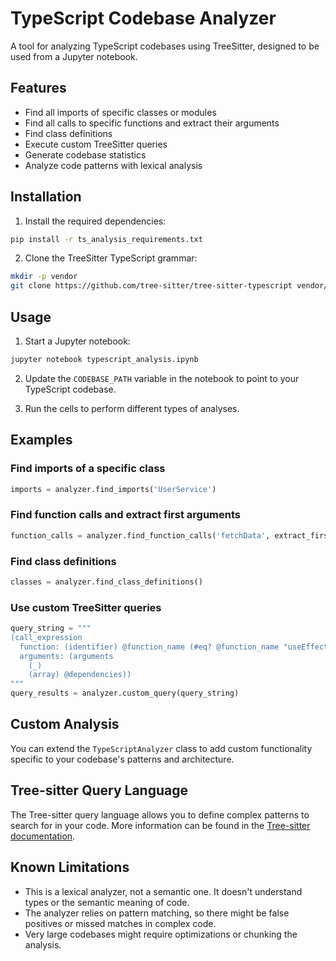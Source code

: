 # TypeScript Codebase Analyzer

A tool for analyzing TypeScript codebases using TreeSitter, designed to be used from a Jupyter notebook.

## Features

- Find all imports of specific classes or modules
- Find all calls to specific functions and extract their arguments
- Find class definitions
- Execute custom TreeSitter queries
- Generate codebase statistics
- Analyze code patterns with lexical analysis

## Installation

1. Install the required dependencies:

```bash
pip install -r ts_analysis_requirements.txt
```

2. Clone the TreeSitter TypeScript grammar:

```bash
mkdir -p vendor
git clone https://github.com/tree-sitter/tree-sitter-typescript vendor/tree-sitter-typescript
```

## Usage

1. Start a Jupyter notebook:

```bash
jupyter notebook typescript_analysis.ipynb
```

2. Update the `CODEBASE_PATH` variable in the notebook to point to your TypeScript codebase.

3. Run the cells to perform different types of analyses.

## Examples

### Find imports of a specific class

```python
imports = analyzer.find_imports('UserService')
```

### Find function calls and extract first arguments

```python
function_calls = analyzer.find_function_calls('fetchData', extract_first_arg=True)
```

### Find class definitions

```python
classes = analyzer.find_class_definitions()
```

### Use custom TreeSitter queries

```python
query_string = """
(call_expression
  function: (identifier) @function_name (#eq? @function_name "useEffect")
  arguments: (arguments
    (_)
    (array) @dependencies))
"""
query_results = analyzer.custom_query(query_string)
```

## Custom Analysis

You can extend the `TypeScriptAnalyzer` class to add custom functionality specific to your codebase's patterns and architecture.

## Tree-sitter Query Language

The Tree-sitter query language allows you to define complex patterns to search for in your code. More information can be found in the [Tree-sitter documentation](https://tree-sitter.github.io/tree-sitter/using-parsers#pattern-matching-with-queries).

## Known Limitations

- This is a lexical analyzer, not a semantic one. It doesn't understand types or the semantic meaning of code.
- The analyzer relies on pattern matching, so there might be false positives or missed matches in complex code.
- Very large codebases might require optimizations or chunking the analysis. 